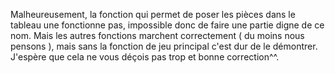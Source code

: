 Malheureusement, la fonction qui permet de poser les pièces dans le tableau une fonctionne pas, impossible donc de faire une partie digne de ce nom.
Mais les autres fonctions marchent correctement ( du moins nous pensons ), mais sans la fonction de jeu principal c'est dur de le démontrer.
J'espère que cela ne vous déçois pas trop et bonne correction^^.
